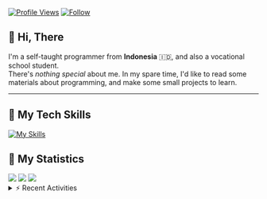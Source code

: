 <!-- Header Badges -->
[![Profile Views](https://komarev.com/ghpvc/?username=mitsuki31&color=blue&label=PROFILE+VIEWS)](https://github.com/mitsuki31)
[![Follow](https://img.shields.io/twitter/url?url=https%3A%2F%2Ftwitter.com%2Fryuumitsuki31)](https://twitter.com/ryuumitsuki31)

## 👋 Hi, There

I'm a self-taught programmer from **Indonesia** 🇮🇩, and also a vocational school student.  
There's _nothing special_ about me. In my spare time, I'd like to read some materials about programming, and make some small projects to learn.

---

## 👾 My Tech Skills

[![My Skills](https://skillicons.dev/icons?i=py,c,cpp,java,js,ts,css,sass,html,bash,arduino)](https://skillicons.dev)


## 🔭 My Statistics

<picture id="stats">
    <source 
            srcset="https://github-readme-stats.vercel.app/api?username=mitsuki31&show_icons=true&theme=tokyonight&include_all_commits=true&show_private=falsee&hide=stars"
            media="(prefers-color-scheme: dark)"
    />
    <source
            srcset="https://github-readme-stats.vercel.app/api?username=mitsuki31&show_icons=true&include_all_commits=true&show_private=false&hide=stars"
            media="(prefers-color-scheme: light), (prefers-color-scheme: no-preference)"
    />
    <img src="https://github-readme-stats.vercel.app/api?username=mitsuki31&show_icons=true&include_all_commits=true&show_private=false&hide=stars" />
</picture>

<picture id="top-langs">
    <source
            srcset="https://github-readme-stats.vercel.app/api/top-langs/?username=mitsuki31&layout=donut&theme=tokyonight&count_private=true&langs_count=10"
            media="(prefers-color-scheme: dark)"
    />
    <source
            srcset="https://github-readme-stats.vercel.app/api/top-langs/?username=mitsuki31&layout=donut&count_private=true&langs_count=10"
            media="(prefers-color-scheme: light), (prefers-color-scheme: no-preference)"
    />
    <img src="https://github-readme-stats.vercel.app/api/top-langs/?username=mitsuki31&layout=donut&langs_count=10&count_private=true" />
</picture>

<picture id="profile-summary">
    <source
            srcset="https://github-profile-summary-cards.vercel.app/api/cards/profile-details?username=mitsuki31&theme=tokyonight"
            media="(prefers-color-scheme: dark)"
    />
    <source
            srcset="https://github-profile-summary-cards.vercel.app/api/cards/profile-details?username=mitsuki31&theme=github"
            media="(prefers-color-scheme: light), (prefers-color-scheme: no-preference)"
    />
    <img src="https://github-profile-summary-cards.vercel.app/api/cards/profile-details?username=mitsuki31" />
</picture>

<br/>


<details>
<summary>⚡ Recent Activities</summary>

<!--START_SECTION:activity-->
1. 🚀 Published release [v0.2.0](https://github.com/mitsuki31/conio_lt/releases/tag/v0.2.0) in [mitsuki31/conio_lt](https://github.com/mitsuki31/conio_lt)
2. 🎉 Merged PR [#4](https://github.com/mitsuki31/conio_lt/pull/4) in [mitsuki31/conio_lt](https://github.com/mitsuki31/conio_lt)
3. 🎉 Merged PR [#3](https://github.com/mitsuki31/conio_lt/pull/3) in [mitsuki31/conio_lt](https://github.com/mitsuki31/conio_lt)
4. 💪 Opened PR [#4](https://github.com/mitsuki31/conio_lt/pull/4) in [mitsuki31/conio_lt](https://github.com/mitsuki31/conio_lt)
5. 💪 Opened PR [#3](https://github.com/mitsuki31/conio_lt/pull/3) in [mitsuki31/conio_lt](https://github.com/mitsuki31/conio_lt)
6. 🎉 Merged PR [#20](https://github.com/mitsuki31/SkiArticle/pull/20) in [mitsuki31/SkiArticle](https://github.com/mitsuki31/SkiArticle)
7. 💪 Opened PR [#20](https://github.com/mitsuki31/SkiArticle/pull/20) in [mitsuki31/SkiArticle](https://github.com/mitsuki31/SkiArticle)
8. 🎉 Merged PR [#19](https://github.com/mitsuki31/SkiArticle/pull/19) in [mitsuki31/SkiArticle](https://github.com/mitsuki31/SkiArticle)
9. 💪 Opened PR [#19](https://github.com/mitsuki31/SkiArticle/pull/19) in [mitsuki31/SkiArticle](https://github.com/mitsuki31/SkiArticle)
10. 💪 Opened PR [#15](https://github.com/mitsuki31/SkiArticle/pull/15) in [mitsuki31/SkiArticle](https://github.com/mitsuki31/SkiArticle)
<!--END_SECTION:activity-->

</details>
